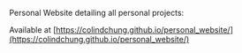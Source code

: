 Personal Website detailing all personal projects:

Available at [https://colindchung.github.io/personal_website/](https://colindchung.github.io/personal_website/)